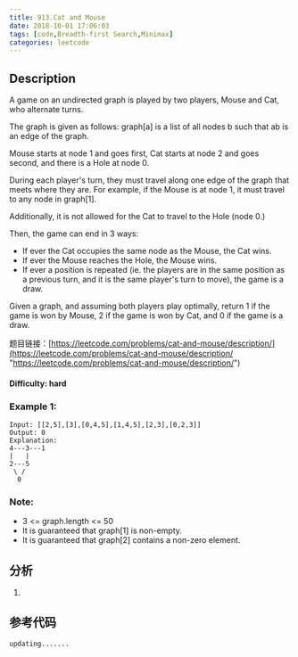 ```yaml
---
title: 913.Cat and Mouse
date: 2018-10-01 17:06:03
tags: [code,Breadth-first Search,Minimax]
categories: leetcode
---
```

## Description

A game on an undirected graph is played by two players, Mouse and Cat, who alternate turns.

The graph is given as follows: graph[a] is a list of all nodes b such that ab is an edge of the graph.

Mouse starts at node 1 and goes first, Cat starts at node 2 and goes second, and there is a Hole at node 0.

During each player's turn, they must travel along one edge of the graph that meets where they are.  For example, if the Mouse is at node 1, it must travel to any node in graph[1].

Additionally, it is not allowed for the Cat to travel to the Hole (node 0.)

Then, the game can end in 3 ways:

- If ever the Cat occupies the same node as the Mouse, the Cat wins.
- If ever the Mouse reaches the Hole, the Mouse wins.
- If ever a position is repeated (ie. the players are in the same position as a previous turn, and it is the same player's turn to move), the game is a draw.

Given a graph, and assuming both players play optimally, return 1 if the game is won by Mouse, 2 if the game is won by Cat, and 0 if the game is a draw.

题目链接：[https://leetcode.com/problems/cat-and-mouse/description/](https://leetcode.com/problems/cat-and-mouse/description/ "https://leetcode.com/problems/cat-and-mouse/description/")

#### Difficulty: hard

<!-- more -->

### Example 1:

	Input: [[2,5],[3],[0,4,5],[1,4,5],[2,3],[0,2,3]]
	Output: 0
	Explanation: 
	4---3---1
	|   |
	2---5
     \ /
      0


### Note:

- 3 <= graph.length <= 50
- It is guaranteed that graph[1] is non-empty.
- It is guaranteed that graph[2] contains a non-zero element. 

## 分析

1. 

## 参考代码

	updating.......


